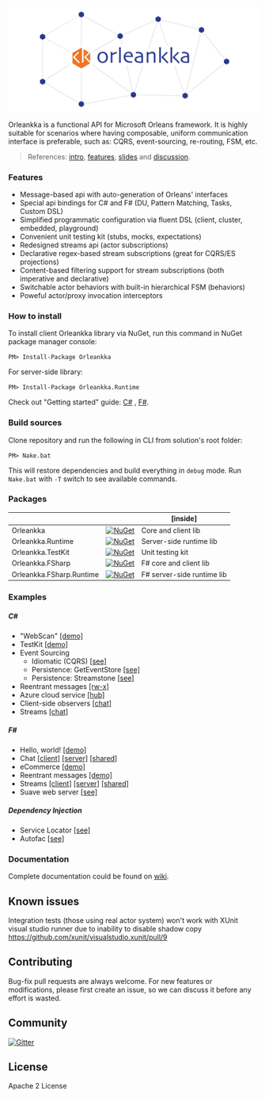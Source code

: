 ![Orleankka Logo](Logo.Wide.jpg)

Orleankka is a functional API for Microsoft Orleans framework. It is highly suitable for scenarios where having composable, uniform communication interface is preferable, such as: CQRS, event-sourcing, re-routing, FSM, etc. 

> References: [intro](https://www.youtube.com/watch?v=07Up88bpl20), [features](https://www.youtube.com/watch?v=FKL-PS8Q9ac), [slides](https://docs.google.com/presentation/d/1brM4SS-uJBRMZs-CdOZoJ0KUgrnPXXwrOXnYgfLL4Nk/edit#slide=id.p4) and [discussion](https://github.com/dotnet/orleans/issues/42).

### Features

+ Message-based api with auto-generation of Orleans' interfaces
+ Special api bindings for C# and F# (DU, Pattern Matching, Tasks, Custom DSL)
+ Simplified programmatic configuration via fluent DSL (client, cluster, embedded, playground)
+ Convenient unit testing kit (stubs, mocks, expectations)
+ Redesigned streams api (actor subscriptions)
+ Declarative regex-based stream subscriptions (great for CQRS/ES projections)
+ Content-based filtering support for stream subscriptions (both imperative and declarative)
+ Switchable actor behaviors with built-in hierarchical FSM (behaviors)
+ Poweful actor/proxy invocation interceptors

### How to install

To install client Orleankka library via NuGet, run this command in NuGet package manager console:

	PM> Install-Package Orleankka

For server-side library:

	PM> Install-Package Orleankka.Runtime

Check out "Getting started" guide: [C#](https://github.com/OrleansContrib/Orleankka/wiki/Getting-Started--%28C%23%29)
, [F#](https://github.com/OrleansContrib/Orleankka/wiki/Getting-Started-%28F%23%29).

### Build sources

Clone repository and run the following in CLI from solution's root folder:

	PM> Nake.bat

This will restore dependencies and build everything in `debug` mode. Run `Nake.bat` with `-T` switch to see available commands.


### Packages

|  |  | [inside]
| ------- |:----:| ---------- |
| Orleankka | [![NuGet](https://img.shields.io/nuget/v/Orleankka.svg?style=flat)](https://www.nuget.org/packages/Orleankka/) | Core and client lib
| Orleankka.Runtime | [![NuGet](https://img.shields.io/nuget/v/Orleankka.Runtime.svg?style=flat)](https://www.nuget.org/packages/Orleankka/) | Server-side runtime lib
| Orleankka.TestKit | [![NuGet](https://img.shields.io/nuget/v/Orleankka.TestKit.svg?style=flat)](https://www.nuget.org/packages/Orleankka.TestKit/) | Unit testing kit
| Orleankka.FSharp | [![NuGet](https://img.shields.io/nuget/v/Orleankka.FSharp.svg?style=flat)](https://www.nuget.org/packages/Orleankka.FSharp/) | F# core and client lib
| Orleankka.FSharp.Runtime | [![NuGet](https://img.shields.io/nuget/v/Orleankka.FSharp.Runtime.svg?style=flat)](https://www.nuget.org/packages/Orleankka.FSharp.Runtime/) | F# server-side runtime lib

### Examples

##### C&#35;

+ "WebScan" [[demo]](Source/Demo.App)
+ TestKit [[demo]](Source/Demo.App.Tests)
+ Event Sourcing 
	+ Idiomatic (CQRS) [[see]](Source/Example.EventSourcing.Idiomatic)
	+ Persistence: GetEventStore [[see]](Source/Example.EventSourcing.Persistence.GES)
	+ Persistence: Streamstone [[see]](Source/Example.EventSourcing.Persistence.Streamstone)
+ Reentrant messages [[rw-x]](Source/Example.Reentrant)
+ Azure cloud service [[hub]](Source/Example.Azure.Cluster)
+ Client-side observers [[chat]](Source/Example.Observers.Chat.Client)
+ Streams [[chat]](Source/Example.Streams.Chat.Server)

##### F&#35;

+ Hello, world! [[demo]](Source/FSharp.Demo.HelloWorld) 
+ Chat  [[client]](Source/FSharp.Example.Observers.Chat.Client) [[server]](Source/FSharp.Example.Observers.Chat.Server) [[shared]](Source/FSharp.Example.Observers.Chat.Shared)
+ eCommerce [[demo]](Source/FSharp.Demo.Shop)
+ Reentrant messages [[demo]](Source/FSharp.Example.Reentrant)
+ Streams [[client]](Source/FSharp.Example.Streams.Chat.Client) [[server]](Source/FSharp.Example.Streams.Chat.Server) [[shared]](Source/FSharp.Example.Streams.Chat.Shared)
+ Suave web server [[see]](Source/FSharp.Example.Suave)

##### Dependency Injection

+ Service Locator [[see]](Source/Demo.App)
+ Autofac [[see]](Source/Example.DependencyInjection.Autofac)

### Documentation

Complete documentation could be found on [wiki](https://github.com/OrleansContrib/Orleankka/wiki).

## Known issues

Integration tests (those using real actor system) won't work with XUnit visual studio runner due to inability to disable shadow copy https://github.com/xunit/visualstudio.xunit/pull/9

## Contributing

Bug-fix pull requests are always welcome. For new features or modifications, please first create an issue, so we can discuss it before any effort is wasted.

## Community

[![Gitter](https://badges.gitter.im/Join%20Chat.svg)](https://gitter.im/OrleansContrib/Orleankka?utm_source=badge&utm_medium=badge&utm_campaign=pr-badge&utm_content=badge)

## License

Apache 2 License
